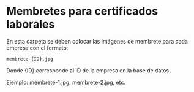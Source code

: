 # Membretes para certificados laborales

En esta carpeta se deben colocar las imágenes de membrete para cada empresa con el formato:

`membrete-{ID}.jpg`

Donde {ID} corresponde al ID de la empresa en la base de datos.

Ejemplo: membrete-1.jpg, membrete-2.jpg, etc.
